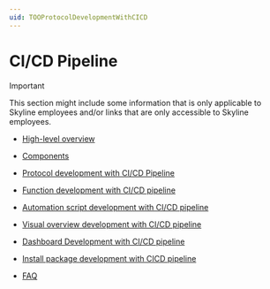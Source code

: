 ```yaml
---
uid: TOOProtocolDevelopmentWithCICD
---
```


# CI/CD Pipeline

> [!IMPORTANT]
> This section might include some information that is only applicable to Skyline employees and/or links that are only accessible to Skyline employees.

- [High-level overview](xref:High-level_overview#high-level-overview)

- [Components](xref:Components)

- [Protocol development with CI/CD Pipeline](xref:Protocol_development_with_CI_CD_Pipeline#protocol-development-with-cicd-pipeline)

- [Function development with CI/CD pipeline](xref:Function_development_with_CI_CD_pipeline#function-development-with-cicd-pipeline)

- [Automation script development with CI/CD pipeline](xref:Automation_script_development_with_CI_CD_pipeline#automation-script-development-with-cicd-pipeline)

- [Visual overview development with CI/CD pipeline](xref:Visual_overview_development_with_CI_CD_pipeline#visual-overview-development-with-cicd-pipeline)

- [Dashboard Development with CI/CD pipeline](xref:Dashboard_Development_with_CI_CD_pipeline#dashboard-development-with-cicd-pipeline)

- [Install package development with CICD pipeline](xref:Install_package_development_with_CICD_pipeline)

- [FAQ](xref:FAQ)
